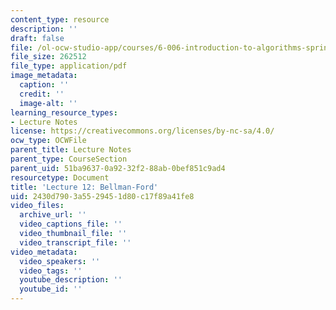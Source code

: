 ```yaml
---
content_type: resource
description: ''
draft: false
file: /ol-ocw-studio-app/courses/6-006-introduction-to-algorithms-spring-2020/2430d7903a5529451d80c17f89a41fe8_MIT6_006S20_lec12.pdf
file_size: 262512
file_type: application/pdf
image_metadata:
  caption: ''
  credit: ''
  image-alt: ''
learning_resource_types:
- Lecture Notes
license: https://creativecommons.org/licenses/by-nc-sa/4.0/
ocw_type: OCWFile
parent_title: Lecture Notes
parent_type: CourseSection
parent_uid: 51ba9637-0a92-32f2-88ab-0bef851c9ad4
resourcetype: Document
title: 'Lecture 12: Bellman-Ford'
uid: 2430d790-3a55-2945-1d80-c17f89a41fe8
video_files:
  archive_url: ''
  video_captions_file: ''
  video_thumbnail_file: ''
  video_transcript_file: ''
video_metadata:
  video_speakers: ''
  video_tags: ''
  youtube_description: ''
  youtube_id: ''
---
```

